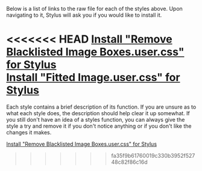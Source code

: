 Below is a list of links to the raw file for each of the styles above. Upon navigating to it, Stylus will ask you if you would like to install it.  

<<<<<<< HEAD
[Install "Remove Blacklisted Image Boxes.user.css" for Stylus](https://raw.githubusercontent.com/Neop0litan/CSS-Tweaks/main/Stylus/rule34.xxx/Remove%20Blacklisted%20Image%20Boxes.user.css)  
[Install "Fitted Image.user.css" for Stylus](https://raw.githubusercontent.com/Neop0litan/CSS-Tweaks/main/Stylus/rule34.xxx/Fitted%20Image.user.css)  
=======
Each style contains a brief description of its function. If you are unsure as to what each style does, the description should help clear it up somewhat. If you still don't have an idea of a styles function, you can always give the style a try and remove it if you don't notice anything or if you don't like the changes it makes.  

[Install "Remove Blacklisted Image Boxes.user.css" for Stylus](https://raw.githubusercontent.com/Neop0litan/CSS-Tweaks/main/Stylus/rule34.xxx/Remove%20Blacklisted%20Image%20Boxes.user.css)  
>>>>>>> fa35f9b61760019c330b3952f52748c82f86c16d

